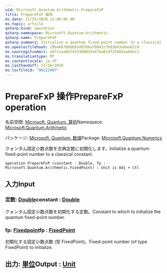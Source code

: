 ```yaml
---
uid: Microsoft.Quantum.Arithmetic.PrepareFxP
title: PrepareFxP 操作
ms.date: 11/25/2020 12:00:00 AM
ms.topic: article
qsharp.kind: operation
qsharp.namespace: Microsoft.Quantum.Arithmetic
qsharp.name: PrepareFxP
qsharp.summary: Initialize a quantum fixed-point number to a classical constant.
ms.openlocfilehash: 29ba66700db83d0786a70841c7b03843a9ae6219
ms.sourcegitcommit: a87c1aa8e7453360025e47ba614f25b02ea84ec3
ms.translationtype: MT
ms.contentlocale: ja-JP
ms.lasthandoff: 11/26/2020
ms.locfileid: "96222407"
---
```

# <a name="preparefxp-operation"></a><span data-ttu-id="d973e-102">PrepareFxP 操作</span><span class="sxs-lookup"><span data-stu-id="d973e-102">PrepareFxP operation</span></span>

<span data-ttu-id="d973e-103">名前空間: [Microsoft. Quantum. 算術](xref:Microsoft.Quantum.Arithmetic)</span><span class="sxs-lookup"><span data-stu-id="d973e-103">Namespace: [Microsoft.Quantum.Arithmetic](xref:Microsoft.Quantum.Arithmetic)</span></span>

<span data-ttu-id="d973e-104">パッケージ: [Microsoft. Quantum. 数値](https://nuget.org/packages/Microsoft.Quantum.Numerics)</span><span class="sxs-lookup"><span data-stu-id="d973e-104">Package: [Microsoft.Quantum.Numerics](https://nuget.org/packages/Microsoft.Quantum.Numerics)</span></span>


<span data-ttu-id="d973e-105">クォンタム固定小数点数を古典定数に初期化します。</span><span class="sxs-lookup"><span data-stu-id="d973e-105">Initialize a quantum fixed-point number to a classical constant.</span></span>

```qsharp
operation PrepareFxP (constant : Double, fp : Microsoft.Quantum.Arithmetic.FixedPoint) : Unit is Adj + Ctl
```


## <a name="input"></a><span data-ttu-id="d973e-106">入力</span><span class="sxs-lookup"><span data-stu-id="d973e-106">Input</span></span>

### <a name="constant--double"></a><span data-ttu-id="d973e-107">定数: [Double](xref:microsoft.quantum.lang-ref.double)</span><span class="sxs-lookup"><span data-stu-id="d973e-107">constant : [Double](xref:microsoft.quantum.lang-ref.double)</span></span>

<span data-ttu-id="d973e-108">クォンタム固定小数点数を初期化する定数。</span><span class="sxs-lookup"><span data-stu-id="d973e-108">Constant to which to initialize the quantum fixed-point number.</span></span>


### <a name="fp--fixedpoint"></a><span data-ttu-id="d973e-109">fp: [Fixedpoint](xref:Microsoft.Quantum.Arithmetic.FixedPoint)</span><span class="sxs-lookup"><span data-stu-id="d973e-109">fp : [FixedPoint](xref:Microsoft.Quantum.Arithmetic.FixedPoint)</span></span>

<span data-ttu-id="d973e-110">初期化する固定小数点数 (型 FixedPoint)。</span><span class="sxs-lookup"><span data-stu-id="d973e-110">Fixed-point number (of type FixedPoint) to initialize.</span></span>



## <a name="output--unit"></a><span data-ttu-id="d973e-111">出力: [単位](xref:microsoft.quantum.lang-ref.unit)</span><span class="sxs-lookup"><span data-stu-id="d973e-111">Output : [Unit](xref:microsoft.quantum.lang-ref.unit)</span></span>

